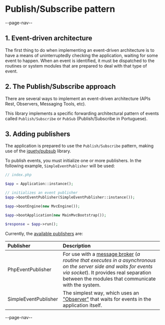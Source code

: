# Publish/Subscribe pattern

--page-nav--

## 1. Event-driven architecture

The first thing to do when implementing an event-driven architecture is to have
a means of uninterruptedly checking the application, waiting for some event to
happen. When an event is identified, it must be dispatched to the routines or
system modules that are prepared to deal with that type of event.

## 2. The Publish/Subscribe approach

There are several ways to implement an event-driven architecture (APIs Rest,
Observers, Messaging Tools, etc).

This library implements a specific forwarding architectural pattern of events
called `Publish/Subscribe` or `PubSub` (Publish/Subscribe in Portuguese).

## 3. Adding publishers

The application is prepared to use the `Publish/Subscribe` pattern, making use
of the [iquety/pubsub](https://github.com/iquety/pubsub) library.

To publish events, you must initialize one or more publishers. In the following
example, `SimpleEventPublisher` will be used:

```php
// index.php

$app = Application::instance();

// initializes an event publisher
$app->bootEventPublisher(SimpleEventPublisher::instance());

$app->bootEngine(new MvcEngine());

$app->bootApplication(new MainMvcBootstrap());

$response = $app->run();
```

Currently, the [available publishers](https://github.com/iquety/pubsub/tree/main/src/Publisher) are:

| Publisher           | Description |
|:--                   | :--       |
| PhpEventPublisher    | For use with a [message broker](https://github.com/iquety/pubsub/blob/main/docs/en/03-implementing-in-broker.md) (*a routine that executes in a asynchronous on the server side and waits for events via socket*). It provides real separation between the modules that communicate with the system. |
| SimpleEventPublisher | The simplest way, which uses an ["Observer"](https://github.com/iquety/pubsub/blob/main/docs/en/02-implementing-in-bootstrap.md) that waits for events in the application itself. |

--page-nav--
